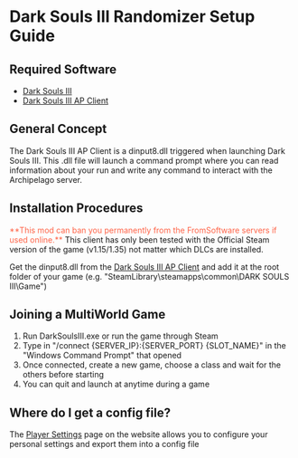 # Dark Souls III Randomizer Setup Guide

## Required Software

- [Dark Souls III](https://store.steampowered.com/app/374320/DARK_SOULS_III/)
- [Dark Souls III AP Client](https://github.com/Marechal-L/Dark-Souls-III-Archipelago-client/releases)

## General Concept

The Dark Souls III AP Client is a dinput8.dll triggered when launching Dark Souls III. This .dll file will launch a command 
prompt where you can read information about your run and write any command to interact with the Archipelago server.

## Installation Procedures

<span style="color:tomato">
**This mod can ban you permanently from the FromSoftware servers if used online.** 
</span>  
This client has only been tested with the Official Steam version of the game (v1.15/1.35) not matter which DLCs are installed.

Get the dinput8.dll from the [Dark Souls III AP Client](https://github.com/Marechal-L/Dark-Souls-III-Archipelago-client/releases) and 
add it at the root folder of your game (e.g. "SteamLibrary\steamapps\common\DARK SOULS III\Game")

## Joining a MultiWorld Game

1. Run DarkSoulsIII.exe or run the game through Steam
2. Type in "/connect {SERVER_IP}:{SERVER_PORT} {SLOT_NAME}" in the "Windows Command Prompt" that opened
3. Once connected, create a new game, choose a class and wait for the others before starting
4. You can quit and launch at anytime during a game

## Where do I get a config file?

The [Player Settings](/games/Dark%20Souls%20III/player-settings) page on the website allows you to
configure your personal settings and export them into a config file
